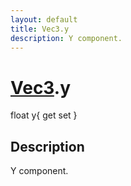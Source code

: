 ```yaml
---
layout: default
title: Vec3.y
description: Y component.
---
```

# [Vec3]({{site.url}}/Pages/Reference/Vec3.html).y

<div class='signature' markdown='1'>
float y{ get set }
</div>

## Description
Y component.

